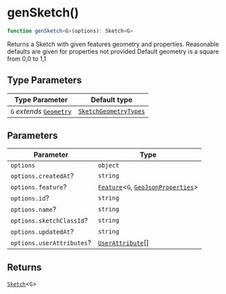 # genSketch()

```ts
function genSketch<G>(options): Sketch<G>
```

Returns a Sketch with given features geometry and properties. Reasonable defaults are given for properties not provided
Default geometry is a square from 0,0 to 1,1

## Type Parameters

| Type Parameter | Default type |
| ------ | ------ |
| `G` *extends* [`Geometry`](../type-aliases/Geometry.md) | [`SketchGeometryTypes`](../type-aliases/SketchGeometryTypes.md) |

## Parameters

| Parameter | Type |
| ------ | ------ |
| `options` | `object` |
| `options.createdAt`? | `string` |
| `options.feature`? | [`Feature`](../interfaces/Feature.md)\<`G`, [`GeoJsonProperties`](../type-aliases/GeoJsonProperties.md)\> |
| `options.id`? | `string` |
| `options.name`? | `string` |
| `options.sketchClassId`? | `string` |
| `options.updatedAt`? | `string` |
| `options.userAttributes`? | [`UserAttribute`](../type-aliases/UserAttribute.md)[] |

## Returns

[`Sketch`](../interfaces/Sketch.md)\<`G`\>
